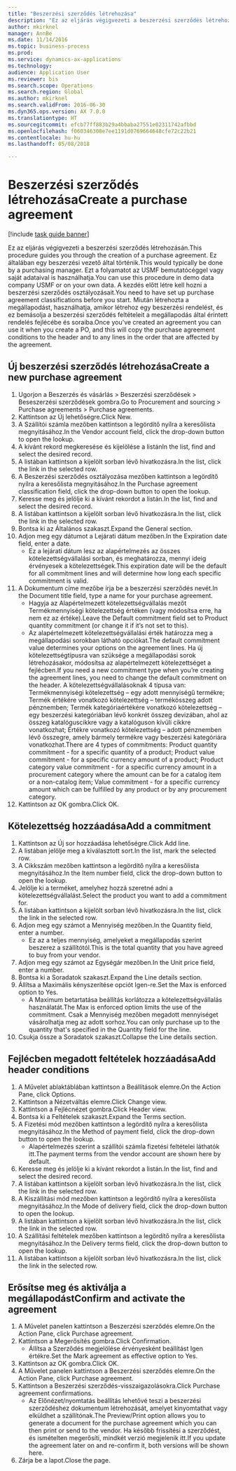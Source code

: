 ```yaml
--- 
title: "Beszerzési szerződés létrehozása"
description: "Ez az eljárás végigvezeti a beszerzési szerződés létrehozásán."
author: mkirknel
manager: AnnBe
ms.date: 11/14/2016
ms.topic: business-process
ms.prod: 
ms.service: dynamics-ax-applications
ms.technology: 
audience: Application User
ms.reviewer: bis
ms.search.scope: Operations
ms.search.region: Global
ms.author: mkirknel
ms.search.validFrom: 2016-06-30
ms.dyn365.ops.version: AX 7.0.0
ms.translationtype: HT
ms.sourcegitcommit: efcb77ff883b29a4bbaba27551e02311742afbbd
ms.openlocfilehash: f060346308e7ee1191d0769664648cfe72c22b21
ms.contentlocale: hu-hu
ms.lasthandoff: 05/08/2018

---
```

# <a name="create-a-purchase-agreement"></a><span data-ttu-id="74f19-103">Beszerzési szerződés létrehozása</span><span class="sxs-lookup"><span data-stu-id="74f19-103">Create a purchase agreement</span></span>

[!include [task guide banner](../../includes/task-guide-banner.md)]

<span data-ttu-id="74f19-104">Ez az eljárás végigvezeti a beszerzési szerződés létrehozásán.</span><span class="sxs-lookup"><span data-stu-id="74f19-104">This procedure guides you through the creation of a purchase agreement.</span></span> <span data-ttu-id="74f19-105">Ez általában egy beszerzési vezető által történik.</span><span class="sxs-lookup"><span data-stu-id="74f19-105">This would typically be done by a purchasing manager.</span></span> <span data-ttu-id="74f19-106">Ezt a folyamatot az USMF bemutatócéggel vagy saját adataival is használhatja.</span><span class="sxs-lookup"><span data-stu-id="74f19-106">You can use this procedure in demo data company USMF or on your own data.</span></span> <span data-ttu-id="74f19-107">A kezdés előtt létre kell hozni a beszerzési szerződés osztályozásait.</span><span class="sxs-lookup"><span data-stu-id="74f19-107">You need to have set up purchase agreement classifications before you start.</span></span> <span data-ttu-id="74f19-108">Miután létrehozta a megállapodást, használhatja, amikor létrehoz egy beszerzési rendelést, és ez bemásolja a beszerzési szerződés feltételeit a megállapodás által érintett rendelés fejlécébe és soraiba.</span><span class="sxs-lookup"><span data-stu-id="74f19-108">Once you've created an agreement you can use it when you create a PO, and this will copy the purchase agreement conditions to the header and to any lines in the order that are affected by the agreement.</span></span>


## <a name="create-a-new-purchase-agreement"></a><span data-ttu-id="74f19-109">Új beszerzési szerződés létrehozása</span><span class="sxs-lookup"><span data-stu-id="74f19-109">Create a new purchase agreement</span></span>
1. <span data-ttu-id="74f19-110">Ugorjon a Beszerzés és vásárlás > Beszerzési szerződések > Beseszerzési szerződések gombra.</span><span class="sxs-lookup"><span data-stu-id="74f19-110">Go to Procurement and sourcing > Purchase agreements > Purchase agreements.</span></span>
2. <span data-ttu-id="74f19-111">Kattintson az Új lehetőségre.</span><span class="sxs-lookup"><span data-stu-id="74f19-111">Click New.</span></span>
3. <span data-ttu-id="74f19-112">A Szállítói számla mezőben kattintson a legördítő nyílra a keresőlista megnyitásához.</span><span class="sxs-lookup"><span data-stu-id="74f19-112">In the Vendor account field, click the drop-down button to open the lookup.</span></span>
4. <span data-ttu-id="74f19-113">A kívánt rekord megkeresése és kijelölése a listán</span><span class="sxs-lookup"><span data-stu-id="74f19-113">In the list, find and select the desired record.</span></span>
5. <span data-ttu-id="74f19-114">A listában kattintson a kijelölt sorban lévő hivatkozásra.</span><span class="sxs-lookup"><span data-stu-id="74f19-114">In the list, click the link in the selected row.</span></span>
6. <span data-ttu-id="74f19-115">A Beszerzési szerződés osztályozása mezőben kattintson a legördítő nyílra a keresőlista megnyitásához.</span><span class="sxs-lookup"><span data-stu-id="74f19-115">In the Purchase agreement classification field, click the drop-down button to open the lookup.</span></span>
7. <span data-ttu-id="74f19-116">Keresse meg és jelölje ki a kívánt rekordot a listán.</span><span class="sxs-lookup"><span data-stu-id="74f19-116">In the list, find and select the desired record.</span></span>
8. <span data-ttu-id="74f19-117">A listában kattintson a kijelölt sorban lévő hivatkozásra.</span><span class="sxs-lookup"><span data-stu-id="74f19-117">In the list, click the link in the selected row.</span></span>
9. <span data-ttu-id="74f19-118">Bontsa ki az Általános szakaszt.</span><span class="sxs-lookup"><span data-stu-id="74f19-118">Expand the General section.</span></span>
10. <span data-ttu-id="74f19-119">Adjon meg egy dátumot a Lejárati dátum mezőben.</span><span class="sxs-lookup"><span data-stu-id="74f19-119">In the Expiration date field, enter a date.</span></span>
    * <span data-ttu-id="74f19-120">Ez a lejárati dátum lesz az alapértelmezés az összes kötelezettségvállalási sorban, és meghatározza, mennyi ideig érvényesek a kötelezettségek.</span><span class="sxs-lookup"><span data-stu-id="74f19-120">This expiration date will be the default for all commitment lines and will determine how long each specific commitment is valid.</span></span>  
11. <span data-ttu-id="74f19-121">A Dokumentum címe mezőbe írja be a beszerzési szerződés nevét.</span><span class="sxs-lookup"><span data-stu-id="74f19-121">In the Document title field, type a name for your purchase agreement.</span></span>
    * <span data-ttu-id="74f19-122">Hagyja az Alapértelmezett kötelezettségvállalás mezőt Termékmennyiségi kötelezettség értéken (vagy módosítsa erre, ha nem ez az értéke).</span><span class="sxs-lookup"><span data-stu-id="74f19-122">Leave the Default commitment field set to Product quantity commitment (or change it if it’s not set to this).</span></span>  
    * <span data-ttu-id="74f19-123">Az alapértelmezett kötelezettségvállalási érték határozza meg a megállapodási sorokban látható opciókat.</span><span class="sxs-lookup"><span data-stu-id="74f19-123">The default commitment value determines your options on the agreement lines.</span></span> <span data-ttu-id="74f19-124">Ha új kötelezettségtípusra van szüksége a megállapodási sorok létrehozásakor, módosítsa az alapértelmezett kötelezettséget a fejlécben.</span><span class="sxs-lookup"><span data-stu-id="74f19-124">If you need a new commitment type when you’re creating the agreement lines, you need to change the default commitment on the header.</span></span>  <span data-ttu-id="74f19-125">A kötelezettségvállalásoknak 4 típusa van: Termékmennyiségi kötelezettség – egy adott mennyiségű termékre; Termék értékére vonatkozó kötelezettség – termékösszeg adott pénznemben; Termék kategóriaértékére vonatkozó kötelezettség – egy beszerzési kategóriában lévő konkrét összeg devizában, ahol az összeg katalóguscikkre vagy a katalóguson kívüli cikkre vonatkozhat; Értékre vonatkozó kötelezettség – adott pénznemben lévő összegre, amely bármely termékre vagy beszerzési kategóriára vonatkozhat.</span><span class="sxs-lookup"><span data-stu-id="74f19-125">There are 4 types of commitments: Product quantity commitment - for a specific quantity of a product; Product value commitment - for a specific currency amount of a product; Product category value commitment - for a specific currency amount in a procurement category where the amount can be for a catalog item or a non-catalog item; Value commitment - for a specific currency amount which can be fulfilled by any product or by any procurement category.</span></span>  
12. <span data-ttu-id="74f19-126">Kattintson az OK gombra.</span><span class="sxs-lookup"><span data-stu-id="74f19-126">Click OK.</span></span>

## <a name="add-a-commitment"></a><span data-ttu-id="74f19-127">Kötelezettség hozzáadása</span><span class="sxs-lookup"><span data-stu-id="74f19-127">Add a commitment</span></span>
1. <span data-ttu-id="74f19-128">Kattintson az Új sor hozzáadása lehetőségre.</span><span class="sxs-lookup"><span data-stu-id="74f19-128">Click Add line.</span></span>
2. <span data-ttu-id="74f19-129">A listában jelölje meg a kiválasztott sort.</span><span class="sxs-lookup"><span data-stu-id="74f19-129">In the list, mark the selected row.</span></span>
3. <span data-ttu-id="74f19-130">A Cikkszám mezőben kattintson a legördítő nyílra a keresőlista megnyitásához.</span><span class="sxs-lookup"><span data-stu-id="74f19-130">In the Item number field, click the drop-down button to open the lookup.</span></span>
4. <span data-ttu-id="74f19-131">Jelölje ki a terméket, amelyhez hozzá szeretné adni a kötelezettségvállalást.</span><span class="sxs-lookup"><span data-stu-id="74f19-131">Select the product you want to add a commitment for.</span></span>
5. <span data-ttu-id="74f19-132">A listában kattintson a kijelölt sorban lévő hivatkozásra.</span><span class="sxs-lookup"><span data-stu-id="74f19-132">In the list, click the link in the selected row.</span></span>
6. <span data-ttu-id="74f19-133">Adjon meg egy számot a Mennyiség mezőben.</span><span class="sxs-lookup"><span data-stu-id="74f19-133">In the Quantity field, enter a number.</span></span>
    * <span data-ttu-id="74f19-134">Ez az a teljes mennyiség, amelyeket a megállapodás szerint beszerez a szállítótól.</span><span class="sxs-lookup"><span data-stu-id="74f19-134">This is the total quantity that you have agreed to buy from your vendor.</span></span>  
7. <span data-ttu-id="74f19-135">Adjon meg egy számot az Egységár mezőben.</span><span class="sxs-lookup"><span data-stu-id="74f19-135">In the Unit price field, enter a number.</span></span>
8. <span data-ttu-id="74f19-136">Bontsa ki a Soradatok szakaszt.</span><span class="sxs-lookup"><span data-stu-id="74f19-136">Expand the Line details section.</span></span>
9. <span data-ttu-id="74f19-137">Állítsa a Maximális kényszerítése opciót Igen-re.</span><span class="sxs-lookup"><span data-stu-id="74f19-137">Set the Max is enforced option to Yes.</span></span>
    * <span data-ttu-id="74f19-138">A Maximum betartatása beállítás korlátozza a kötelezettségvállalás használatát.</span><span class="sxs-lookup"><span data-stu-id="74f19-138">The Max is enforced option limits the use of the commitment.</span></span> <span data-ttu-id="74f19-139">Csak a Mennyiség mezőben megadott mennyiséget vásárolhatja meg az adott sorhoz.</span><span class="sxs-lookup"><span data-stu-id="74f19-139">You can only purchase up to the quantity that's specified in the Quantity field for the line.</span></span>  
10. <span data-ttu-id="74f19-140">Csukja össze a Soradatok szakaszt.</span><span class="sxs-lookup"><span data-stu-id="74f19-140">Collapse the Line details section.</span></span>

## <a name="add-header-conditions"></a><span data-ttu-id="74f19-141">Fejlécben megadott feltételek hozzáadása</span><span class="sxs-lookup"><span data-stu-id="74f19-141">Add header conditions</span></span>
1. <span data-ttu-id="74f19-142">A Művelet ablaktáblában kattintson a Beállítások elemre.</span><span class="sxs-lookup"><span data-stu-id="74f19-142">On the Action Pane, click Options.</span></span>
2. <span data-ttu-id="74f19-143">Kattintson a Nézetváltás elemre.</span><span class="sxs-lookup"><span data-stu-id="74f19-143">Click Change view.</span></span>
3. <span data-ttu-id="74f19-144">Kattintson a Fejlécnézet gombra.</span><span class="sxs-lookup"><span data-stu-id="74f19-144">Click Header view.</span></span>
4. <span data-ttu-id="74f19-145">Bontsa ki a Feltételek szakaszt.</span><span class="sxs-lookup"><span data-stu-id="74f19-145">Expand the Terms section.</span></span>
5. <span data-ttu-id="74f19-146">A Fizetési mód mezőben kattintson a legördítő nyílra a keresőlista megnyitásához.</span><span class="sxs-lookup"><span data-stu-id="74f19-146">In the Method of payment field, click the drop-down button to open the lookup.</span></span>
    * <span data-ttu-id="74f19-147">Alapértelmezés szerint a szállítói számla fizetési feltételei láthatók itt.</span><span class="sxs-lookup"><span data-stu-id="74f19-147">The payment terms from the vendor account are shown here by default.</span></span>       
6. <span data-ttu-id="74f19-148">Keresse meg és jelölje ki a kívánt rekordot a listán.</span><span class="sxs-lookup"><span data-stu-id="74f19-148">In the list, find and select the desired record.</span></span>
7. <span data-ttu-id="74f19-149">A listában kattintson a kijelölt sorban lévő hivatkozásra.</span><span class="sxs-lookup"><span data-stu-id="74f19-149">In the list, click the link in the selected row.</span></span>
8. <span data-ttu-id="74f19-150">A Kiszállítási mód mezőben kattintson a legördítő nyílra a keresőlista megnyitásához.</span><span class="sxs-lookup"><span data-stu-id="74f19-150">In the Mode of delivery field, click the drop-down button to open the lookup.</span></span>
9. <span data-ttu-id="74f19-151">A listában kattintson a kijelölt sorban lévő hivatkozásra.</span><span class="sxs-lookup"><span data-stu-id="74f19-151">In the list, click the link in the selected row.</span></span>
10. <span data-ttu-id="74f19-152">A Szállítási feltételek mezőben kattintson a legördítő nyílra a keresőlista megnyitásához.</span><span class="sxs-lookup"><span data-stu-id="74f19-152">In the Delivery terms field, click the drop-down button to open the lookup.</span></span>
11. <span data-ttu-id="74f19-153">A listában kattintson a kijelölt sorban lévő hivatkozásra.</span><span class="sxs-lookup"><span data-stu-id="74f19-153">In the list, click the link in the selected row.</span></span>

## <a name="confirm-and-activate-the-agreement"></a><span data-ttu-id="74f19-154">Erősítse meg és aktiválja a megállapodást</span><span class="sxs-lookup"><span data-stu-id="74f19-154">Confirm and activate the agreement</span></span>
1. <span data-ttu-id="74f19-155">A Művelet panelen kattintson a Beszerzési szerződés elemre.</span><span class="sxs-lookup"><span data-stu-id="74f19-155">On the Action Pane, click Purchase agreement.</span></span>
2. <span data-ttu-id="74f19-156">Kattintson a Megerősítés gombra.</span><span class="sxs-lookup"><span data-stu-id="74f19-156">Click Confirmation.</span></span>
    * <span data-ttu-id="74f19-157">Állítsa a Szerződés megjelölése érvényesként beállítást Igen értékre.</span><span class="sxs-lookup"><span data-stu-id="74f19-157">Set the Mark agreement as effective option to Yes.</span></span>  
3. <span data-ttu-id="74f19-158">Kattintson az OK gombra.</span><span class="sxs-lookup"><span data-stu-id="74f19-158">Click OK.</span></span>
4. <span data-ttu-id="74f19-159">A Művelet panelen kattintson a Beszerzési szerződés elemre.</span><span class="sxs-lookup"><span data-stu-id="74f19-159">On the Action Pane, click Purchase agreement.</span></span>
5. <span data-ttu-id="74f19-160">Kattintson a Beszerzési szerződés-visszaigazolásokra.</span><span class="sxs-lookup"><span data-stu-id="74f19-160">Click Purchase agreement confirmations.</span></span>
    * <span data-ttu-id="74f19-161">Az Előnézet/nyomtatás beállítás lehetővé teszi a beszerzési szerződéshez dokumentum létrehozását, amelyet kinyomtathat vagy elküldhet a szállítónak.</span><span class="sxs-lookup"><span data-stu-id="74f19-161">The Preview/Print option allows you to generate a document for the purchase agreement which you can then print or send to the vendor.</span></span> <span data-ttu-id="74f19-162">Ha később frissítési a szerződést, és ismételten megerősíti, mindkét verzió megjelenik itt.</span><span class="sxs-lookup"><span data-stu-id="74f19-162">If you update the agreement later on and re-confirm it, both versions will be shown here.</span></span>  
6. <span data-ttu-id="74f19-163">Zárja be a lapot.</span><span class="sxs-lookup"><span data-stu-id="74f19-163">Close the page.</span></span>


